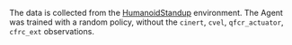 The data is collected from the [HumanoidStandup](https://gymnasium.farama.org/environments/mujoco/humanoid_standup/) environment. The Agent was trained with a random policy, without the `cinert`, `cvel`, `qfcr_actuator`, `cfrc_ext` observations.

